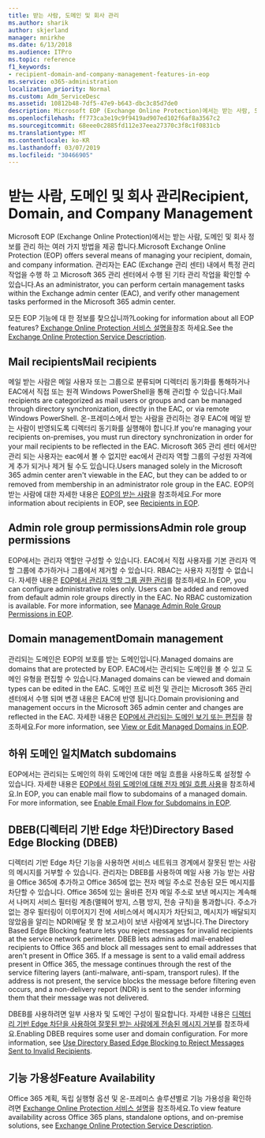 ```yaml
---
title: 받는 사람, 도메인 및 회사 관리
ms.author: sharik
author: skjerland
manager: mnirkhe
ms.date: 6/13/2018
ms.audience: ITPro
ms.topic: reference
f1_keywords:
- recipient-domain-and-company-management-features-in-eop
ms.service: o365-administration
localization_priority: Normal
ms.custom: Adm_ServiceDesc
ms.assetid: 10812b48-7df5-47e9-b643-dbc3c85d7de0
description: Microsoft EOP (Exchange Online Protection)에서는 받는 사람, 도메인 및 회사 정보를 관리 하는 여러 가지 방법을 제공 합니다. 관리자는 EAC (Exchange 관리 센터) 내에서 특정 관리 작업을 수행 하 고 Microsoft 365 관리 센터에서 수행 된 기타 관리 작업을 확인할 수 있습니다.
ms.openlocfilehash: ff773ca3e19c9f9419ad907ed102f6af8a3567c2
ms.sourcegitcommit: 68eee0c2885fd112e37eea27370c3f8c1f0831cb
ms.translationtype: MT
ms.contentlocale: ko-KR
ms.lasthandoff: 03/07/2019
ms.locfileid: "30466905"
---
```

# <a name="recipient-domain-and-company-management"></a><span data-ttu-id="0eeec-104">받는 사람, 도메인 및 회사 관리</span><span class="sxs-lookup"><span data-stu-id="0eeec-104">Recipient, Domain, and Company Management</span></span>

<span data-ttu-id="0eeec-105">Microsoft EOP (Exchange Online Protection)에서는 받는 사람, 도메인 및 회사 정보를 관리 하는 여러 가지 방법을 제공 합니다.</span><span class="sxs-lookup"><span data-stu-id="0eeec-105">Microsoft Exchange Online Protection (EOP) offers several means of managing your recipient, domain, and company information.</span></span> <span data-ttu-id="0eeec-106">관리자는 EAC (Exchange 관리 센터) 내에서 특정 관리 작업을 수행 하 고 Microsoft 365 관리 센터에서 수행 된 기타 관리 작업을 확인할 수 있습니다.</span><span class="sxs-lookup"><span data-stu-id="0eeec-106">As an administrator, you can perform certain management tasks within the Exchange admin center (EAC), and verify other management tasks performed in the Microsoft 365 admin center.</span></span>
  
<span data-ttu-id="0eeec-107">모든 EOP 기능에 대 한 정보를 찾으십니까?</span><span class="sxs-lookup"><span data-stu-id="0eeec-107">Looking for information about all EOP features?</span></span> <span data-ttu-id="0eeec-108">[Exchange Online Protection 서비스 설명을](exchange-online-protection-service-description.md)참조 하세요.</span><span class="sxs-lookup"><span data-stu-id="0eeec-108">See the [Exchange Online Protection Service Description](exchange-online-protection-service-description.md).</span></span>
  
## <a name="mail-recipients"></a><span data-ttu-id="0eeec-109">Mail recipients</span><span class="sxs-lookup"><span data-stu-id="0eeec-109">Mail recipients</span></span>
<span data-ttu-id="0eeec-110"><a name="BKMK_mailrecipients"> </a></span><span class="sxs-lookup"><span data-stu-id="0eeec-110"></span></span>

<span data-ttu-id="0eeec-111">메일 받는 사람은 메일 사용자 또는 그룹으로 분류되며 디렉터리 동기화를 통해하거나 EAC에서 직접 또는 원격 Windows PowerShell을 통해 관리할 수 있습니다.</span><span class="sxs-lookup"><span data-stu-id="0eeec-111">Mail recipients are categorized as mail users or groups and can be managed through directory synchronization, directly in the EAC, or via remote Windows PowerShell.</span></span> <span data-ttu-id="0eeec-112">온-프레미스에서 받는 사람을 관리하는 경우 EAC에 메일 받는 사람이 반영되도록 디렉터리 동기화를 실행해야 합니다.</span><span class="sxs-lookup"><span data-stu-id="0eeec-112">If you're managing your recipients on-premises, you must run directory synchronization in order for your mail recipients to be reflected in the EAC.</span></span> <span data-ttu-id="0eeec-113">Microsoft 365 관리 센터 에서만 관리 되는 사용자는 eac에서 볼 수 없지만 eac에서 관리자 역할 그룹의 구성원 자격에 게 추가 되거나 제거 될 수도 있습니다.</span><span class="sxs-lookup"><span data-stu-id="0eeec-113">Users managed solely in the Microsoft 365 admin center aren't viewable in the EAC, but they can be added to or removed from membership in an administrator role group in the EAC.</span></span> <span data-ttu-id="0eeec-114">EOP의 받는 사람에 대한 자세한 내용은 [EOP의 받는 사람](https://go.microsoft.com/fwlink/p/?LinkId=280011)을 참조하세요.</span><span class="sxs-lookup"><span data-stu-id="0eeec-114">For more information about recipients in EOP, see [Recipients in EOP](https://go.microsoft.com/fwlink/p/?LinkId=280011).</span></span>
  
## <a name="admin-role-group-permissions"></a><span data-ttu-id="0eeec-115">Admin role group permissions</span><span class="sxs-lookup"><span data-stu-id="0eeec-115">Admin role group permissions</span></span>
<span data-ttu-id="0eeec-116"><a name="BKMK_adminrolegrouppermissions"> </a></span><span class="sxs-lookup"><span data-stu-id="0eeec-116"></span></span>

<span data-ttu-id="0eeec-p105">EOP에서는 관리자 역할만 구성할 수 있습니다. EAC에서 직접 사용자를 기본 관리자 역할 그룹에 추가하거나 그룹에서 제거할 수 있습니다. RBAC는 사용자 지정할 수 없습니다. 자세한 내용은 [EOP에서 관리자 역할 그룹 권한 관리](https://go.microsoft.com/fwlink/p/?LinkId=282238)를 참조하세요.</span><span class="sxs-lookup"><span data-stu-id="0eeec-p105">In EOP, you can configure administrative roles only. Users can be added and removed from default admin role groups directly in the EAC. No RBAC customization is available. For more information, see [Manage Admin Role Group Permissions in EOP](https://go.microsoft.com/fwlink/p/?LinkId=282238).</span></span>
  
## <a name="domain-management"></a><span data-ttu-id="0eeec-121">Domain management</span><span class="sxs-lookup"><span data-stu-id="0eeec-121">Domain management</span></span>
<span data-ttu-id="0eeec-122"><a name="BKMK_domainmanagement"> </a></span><span class="sxs-lookup"><span data-stu-id="0eeec-122"></span></span>

<span data-ttu-id="0eeec-123">관리되는 도메인은 EOP의 보호를 받는 도메인입니다.</span><span class="sxs-lookup"><span data-stu-id="0eeec-123">Managed domains are domains that are protected by EOP.</span></span> <span data-ttu-id="0eeec-124">EAC에서는 관리되는 도메인을 볼 수 있고 도메인 유형을 편집할 수 있습니다.</span><span class="sxs-lookup"><span data-stu-id="0eeec-124">Managed domains can be viewed and domain types can be edited in the EAC.</span></span> <span data-ttu-id="0eeec-125">도메인 프로 비전 및 관리는 Microsoft 365 관리 센터에서 수행 되며 변경 내용은 EAC에 반영 됩니다.</span><span class="sxs-lookup"><span data-stu-id="0eeec-125">Domain provisioning and management occurs in the Microsoft 365 admin center and changes are reflected in the EAC.</span></span> <span data-ttu-id="0eeec-126">자세한 내용은 [EOP에서 관리되는 도메인 보기 또는 편집](https://go.microsoft.com/fwlink/p/?LinkId=282239)을 참조하세요.</span><span class="sxs-lookup"><span data-stu-id="0eeec-126">For more information, see [View or Edit Managed Domains in EOP](https://go.microsoft.com/fwlink/p/?LinkId=282239).</span></span>
  
## <a name="match-subdomains"></a><span data-ttu-id="0eeec-127">하위 도메인 일치</span><span class="sxs-lookup"><span data-stu-id="0eeec-127">Match subdomains</span></span>
<span data-ttu-id="0eeec-128"><a name="BKMK_EOP_Match_Subdomains"> </a></span><span class="sxs-lookup"><span data-stu-id="0eeec-128"></span></span>

<span data-ttu-id="0eeec-p107">EOP에서는 관리되는 도메인의 하위 도메인에 대한 메일 흐름을 사용하도록 설정할 수 있습니다. 자세한 내용은 [EOP에서 하위 도메인에 대해 전자 메일 흐름 사용](https://go.microsoft.com/fwlink/p/?LinkId=397213)을 참조하세요.</span><span class="sxs-lookup"><span data-stu-id="0eeec-p107">In EOP, you can enable mail flow to subdomains of a managed domain. For more information, see [Enable Email Flow for Subdomains in EOP](https://go.microsoft.com/fwlink/p/?LinkId=397213).</span></span> 
  
## <a name="directory-based-edge-blocking-dbeb"></a><span data-ttu-id="0eeec-131">DBEB(디렉터리 기반 Edge 차단)</span><span class="sxs-lookup"><span data-stu-id="0eeec-131">Directory Based Edge Blocking (DBEB)</span></span>
<span data-ttu-id="0eeec-132"><a name="BKMK_DBEB"> </a></span><span class="sxs-lookup"><span data-stu-id="0eeec-132"></span></span>

<span data-ttu-id="0eeec-p108">디렉터리 기반 Edge 차단 기능을 사용하면 서비스 네트워크 경계에서 잘못된 받는 사람의 메시지를 거부할 수 있습니다. 관리자는 DBEB를 사용하여 메일 사용 가능 받는 사람을 Office 365에 추가하고 Office 365에 없는 전자 메일 주소로 전송된 모든 메시지를 차단할 수 있습니다. Office 365에 있는 올바른 전자 메일 주소로 보낸 메시지는 계속해서 나머지 서비스 필터링 계층(맬웨어 방지, 스팸 방지, 전송 규칙)을 통과합니다. 주소가 없는 경우 필터링이 이루어지기 전에 서비스에서 메시지가 차단되고, 메시지가 배달되지 않았음을 알리는 NDR(배달 못 함 보고서)이 보낸 사람에게 보냅니다.</span><span class="sxs-lookup"><span data-stu-id="0eeec-p108">The Directory Based Edge Blocking feature lets you reject messages for invalid recipients at the service network perimeter. DBEB lets admins add mail-enabled recipients to Office 365 and block all messages sent to email addresses that aren't present in Office 365. If a message is sent to a valid email address present in Office 365, the message continues through the rest of the service filtering layers (anti-malware, anti-spam, transport rules). If the address is not present, the service blocks the message before filtering even occurs, and a non-delivery report (NDR) is sent to the sender informing them that their message was not delivered.</span></span> 
  
<span data-ttu-id="0eeec-p109">DBEB를 사용하려면 일부 사용자 및 도메인 구성이 필요합니다. 자세한 내용은 [디렉터리 기반 Edge 차단을 사용하여 잘못된 받는 사람에게 전송된 메시지 거부](https://go.microsoft.com/fwlink/p/?LinkId=390676)를 참조하세요.</span><span class="sxs-lookup"><span data-stu-id="0eeec-p109">Enabling DBEB requires some user and domain configuration. For more information, see [Use Directory Based Edge Blocking to Reject Messages Sent to Invalid Recipients](https://go.microsoft.com/fwlink/p/?LinkId=390676).</span></span>
  
## <a name="feature-availability"></a><span data-ttu-id="0eeec-139">기능 가용성</span><span class="sxs-lookup"><span data-stu-id="0eeec-139">Feature Availability</span></span>
<span data-ttu-id="0eeec-140"><a name="BKMK_DBEB"> </a></span><span class="sxs-lookup"><span data-stu-id="0eeec-140"></span></span>

<span data-ttu-id="0eeec-141">Office 365 계획, 독립 실행형 옵션 및 온-프레미스 솔루션별로 기능 가용성을 확인하려면 [Exchange Online Protection 서비스 설명](exchange-online-protection-service-description.md)을 참조하세요.</span><span class="sxs-lookup"><span data-stu-id="0eeec-141">To view feature availability across Office 365 plans, standalone options, and on-premise solutions, see [Exchange Online Protection Service Description](exchange-online-protection-service-description.md).</span></span>
  

